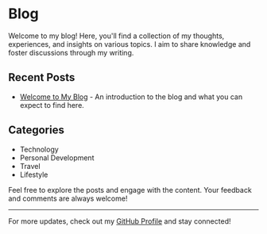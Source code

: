 # Blog

Welcome to my blog! Here, you'll find a collection of my thoughts, experiences, and insights on various topics. I aim to share knowledge and foster discussions through my writing.

## Recent Posts

 - [Welcome to My Blog](posts/2025-01-01-welcome.html) - An introduction to the blog and what you can expect to find here.

## Categories

- Technology
- Personal Development
- Travel
- Lifestyle

Feel free to explore the posts and engage with the content. Your feedback and comments are always welcome!

---

For more updates, check out my [GitHub Profile](https://github.com/baladengale) and stay connected!